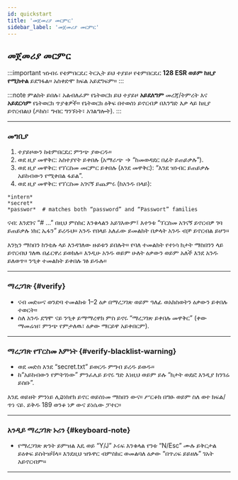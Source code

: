 ```yaml
---
id: quickstart
title: 'መጀመሪያ መርምር'
sidebar_label: 'መጀመሪያ መርምር'
---
```


## መጀመሪያ መርምር

:::important ዝነብሩ የቴምበርዴር ትርኢት
ይህ ተያይዞ የቴምበርዴር **128 ESR ወይም ከዚያ የሚከተል** ይደግፋል። አስቀድሞ ክፍል አይደግፍም።
:::

:::note ምልክት ይበሉ፣ አልብለፈም የኔትወርክ
ይህ ተያይዞ **አይደለግም** መረጃ/ትምረት እና **አይደርሳም** የኔትወርክ ጥያቄዎች። የኔትወርክ ዕቅፍ በተወሰነ ይኖርብዎ በእንግድ እቃ ላይ ከዚያ ይኖርብልህ (ዶክስ፣ ግብር ግንኙነት፣ አገልግሎት).
:::

---

### መግቢያ

1. ተያይዞውን ከቴምበርዴር ምንጭ ያውርዱ።
2. ወደ ዚያ መዋቅር: አስተያየት ይቀበሉ (አማራጭ → “ከመወዳደር በፊት ይጠይቃሉ”).
3. ወደ ዚያ መዋቅር: የፕርስመ መርምር ይቀበሉ (እንደ መዋቅር): “እንደ ዝነብር ይጠይቃሉ አይከብውን የሚቀበል ፋይል”.
4. ወደ ዚያ መዋቅር: የፕርስመ አገናኝ ይጨምሩ (ከአንዱ በላይ):

```
*intern*
*secret*
*passwor*  # matches both “password” and “Passwort” families
```

ናብ: እንደገና “# …” በዚህ ምስክር እንቁላልን አይገእውም፤ እተንቱ “ፕርስመ አገናኝ ይኖርብዎ ገባ ይጠይቃሉ ነክር ኤፋን” ይረዱህ። አንዱ የበላይ አለፈው ይመልከት በቃላት አንዱ ብቻ ይኖርብል ይሆን።

እንኳን ማስበን ከንቲሉ ላይ እንዳገለው ዙይቱን ይበሉት። የባለ ተመልክት የተነሳ ክታት ማስበንን ላይ ይኖርብህ ገለዉ በፊርዋሪ ይወክሉ። እንዲሁ አንዱ ወይም ሁለት ዕቃውን ወይም አለች እንደ አንዱ ይለወጥ። ንዒቀ ተመልክት ይቀበሉ ገፅ ይዱሉ።

---

### ማረጋገጽ {#verify}

- ናብ መድሠና ወንድባ ተመልክቱ 1–2 ዕቃ በማረጋገጽ ወይም ዓለፊ ወአክስወትን ዕቃውን ይቀበሉ ተወርት።
- ስለ አንዱ ደግሞ ናይ ንዒቀ ይማማረዋክ ምስ ይኖሩ “ማረጋገጽ ይቀበሉ መዋቅር” (ቀው ማመሬዝ፣ ምንጭ የምታለዉ፣ ዕቃው ማርይዋ አይቀበርም).

---

### ማረጋገጽ የፕርስመ እምነት {#verify-blacklist-warning}

- ወደ መድስ እንደ “secret.txt” ይወርዱ ምግብ ይረዱ ይወዱ።
- ከ“አይከብውን የምትገነው” ምንፈሌይ ይኖሩ ግድ እነዚህ ወይም ይሉ “ክታት ወደፎ እንዲያ ክንገሬ ይስቡ”.

እንዴ ወይዘት ምንነይ ሊວነክየክ ይኖር ወይስነመ ማስበን ውና። ሥርቆክ በግፁ ወይም ስለ ወተ ክፍል/ጥነ ናይ. ይቅዱ 189 ወንቆ ነዎ ውና ይነሴው ፓተር።

---

### አንዲይ ማረጋገጽ ኑሪን {#keyboard-note}

- የማረጋገጽ ጽንት ይምዝል እዴ ወይ “Y/J” ኦሩፍ እንቁላል የንቱ “N/Esc” ሙሉ ይቅርታል ይዕቀፍ ይስትዝቫላ። እንደዚህ ዝጉዋር ብምስክር ወመልባለ ዕቃው “በጥሪፍ ይይዘሉ” ገአት አይኖርብም።

---
